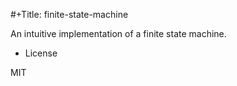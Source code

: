 #+Title: finite-state-machine

An intuitive implementation of a finite state machine.

* License

MIT


